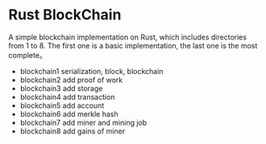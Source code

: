 # Rust BlockChain

A simple blockchain implementation on Rust, which includes directories from 1 to 8. The first one is a basic implementation, the last one is the most complete。

* blockchain1 serialization, block, blockchain
* blockchain2 add proof of work
* blockchain3 add storage
* blockchain4 add transaction
* blockchain5 add account
* blockchain6 add merkle hash
* blockchain7 add miner and mining job
* blockchain8 add gains of miner
